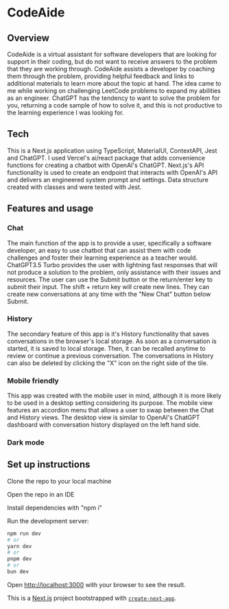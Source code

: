 # CodeAide

## Overview

CodeAide is a virtual assistant for software developers that are looking for support in their coding, but do not want to receive answers to the problem that they are working through. CodeAide assists a developer by coaching them through the problem, providing helpful feedback and links to additional materials to learn more about the topic at hand. The idea came to me while working on challenging LeetCode problems to expand my abilities as an engineer. ChatGPT has the tendency to want to solve the problem for you, returning a code sample of how to solve it, and this is not productive to the learning experience I was looking for.

## Tech

This is a Next.js application using TypeScript, MaterialUI, ContextAPI, Jest and ChatGPT. I used Vercel's ai/react package that adds convenience functions for creating a chatbot with OpenAI's ChatGPT. Next.js's API functionality is used to create an endpoint that interacts with OpenAI's API and delivers an engineered system prompt and settings. Data structure created with classes and were tested with Jest.

## Features and usage

### Chat

The main function of the app is to provide a user, specifically a software developer, an easy to use chatbot that can assist them with code challenges and foster their learning experience as a teacher would. ChatGPT3.5 Turbo provides the user with lightning fast responses that will not produce a solution to the problem, only assistance with their issues and resources. The user can use the Submit button or the return/enter key to submit their input. The shift + return key will create new lines. They can create new conversations at any time with the "New Chat" button below Submit.

### History

The secondary feature of this app is it's History functionality that saves conversations in the browser's local storage. As soon as a conversation is started, it is saved to local storage. Then, it can be recalled anytime to review or continue a previous conversation. The conversations in History can also be deleted by clicking the "X" icon on the right side of the tile.

### Mobile friendly

This app was created with the mobile user in mind, although it is more likely to be used in a desktop setting considering its purpose. The mobile view features an accordion menu that allows a user to swap between the Chat and History views. The desktop view is similar to OpenAI's ChatGPT dashboard with conversation history displayed on the left hand side.

### Dark mode



## Set up instructions

Clone the repo to your local machine

Open the repo in an IDE

Install dependencies with "npm i"

Run the development server:

```bash
npm run dev
# or
yarn dev
# or
pnpm dev
# or
bun dev
```

Open [http://localhost:3000](http://localhost:3000) with your browser to see the result.

This is a [Next.js](https://nextjs.org/) project bootstrapped with [`create-next-app`](https://github.com/vercel/next.js/tree/canary/packages/create-next-app).